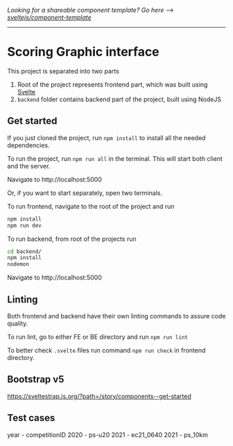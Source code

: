 _Looking for a shareable component template? Go here --> [sveltejs/component-template](https://github.com/sveltejs/component-template)_

---

# Scoring Graphic interface

This project is separated into two parts

1. Root of the project represents frontend part, which was built using [Svelte](https://svelte.dev)
2. `backend` folder contains backend part of the project, built using NodeJS

## Get started

If you just cloned the project, run `npm install` to install all the needed dependencies.

To run the project, run `npm run all` in the terminal. This will start both client and the server.

Navigate to http://localhost:5000

Or, if you want to start separately, open two terminals.

To run frontend, navigate to the root of the project and run

```bash
npm install
npm run dev
```

To run backend, from root of the projects run

```bash
cd backend/
npm install
nodemon
```

Navigate to http://localhost:5000

## Linting

Both frontend and backend have their own linting commands to assure code quality.

To run lint, go to either FE or BE directory and run `npm run lint`

To better check `.svelte` files run command `npm run check` in frontend directory.

## Bootstrap v5
https://sveltestrap.js.org/?path=/story/components--get-started

## Test cases
year - competitionID
2020 - ps-u20
2021 - ec21_0640
2021 - ps_10km